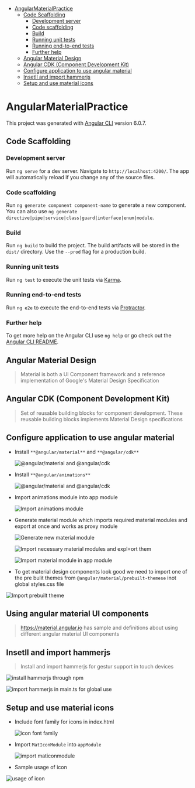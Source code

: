 <!-- TOC -->

- [AngularMaterialPractice](#angularmaterialpractice)
    - [Code Scaffolding](#code-scaffolding)
        - [Development server](#development-server)
        - [Code scaffolding](#code-scaffolding)
        - [Build](#build)
        - [Running unit tests](#running-unit-tests)
        - [Running end-to-end tests](#running-end-to-end-tests)
        - [Further help](#further-help)
    - [Angular Material Design](#angular-material-design)
    - [Angular CDK (Component Development Kit)](#angular-cdk-component-development-kit)
    - [Configure application to use angular material](#configure-application-to-use-angular-material)
    - [Insetll and import hammerjs](#insetll-and-import-hammerjs)
    - [Setup and use material icons](#setup-and-use-material-icons)

<!-- /TOC -->

# AngularMaterialPractice

This project was generated with [Angular CLI](https://github.com/angular/angular-cli) version 6.0.7.

## Code Scaffolding

### Development server

Run `ng serve` for a dev server. Navigate to `http://localhost:4200/`. The app will automatically reload if you change any of the source files.

### Code scaffolding

Run `ng generate component component-name` to generate a new component. You can also use `ng generate directive|pipe|service|class|guard|interface|enum|module`.

### Build

Run `ng build` to build the project. The build artifacts will be stored in the `dist/` directory. Use the `--prod` flag for a production build.

### Running unit tests

Run `ng test` to execute the unit tests via [Karma](https://karma-runner.github.io).

### Running end-to-end tests

Run `ng e2e` to execute the end-to-end tests via [Protractor](http://www.protractortest.org/).

### Further help

To get more help on the Angular CLI use `ng help` or go check out the [Angular CLI README](https://github.com/angular/angular-cli/blob/master/README.md).

## Angular Material Design

>Material is both a UI Component framework and a reference implementation of Google's Material Design Specification

## Angular CDK (Component Development Kit)
 
> Set of reusable building blocks for component development. These reusable building blocks implements Material Design specifications

## Configure application to use angular material

* Install `**@angular/material**` and `**@angular/cdk**`

  ![@angular/material and @angular/cdk](readme_images/1.install_angular_material_and_angular_cdk.JPG "Installing @angular/material and @angular/cdk")

* Install `**@angular/animations**`

  ![@angular/material and @angular/cdk](readme_images/2.install_angular_animations.JPG "Installing @angular/material and @angular/cdk")

* Import animations module into app module

   ![Import animations module](readme_images/3.import_animations_module_in_app_module.JPG "Import animations module")

* Generate material module which imports required material modules and export at once and works as proxy module

  ![Generate new material module](readme_images\4.gnerate_a_module_which_imports_all_material_modules_and_exports_it_at_once.JPG "Generate new material module")

  ![Import necessary material modules and expl=ort them](readme_images/5.import_necessary_material_design_modules_and_explort_them.JPG "Import necessary material modules")

  ![Import material module in app module](readme_images/6.import_material_module_in_app_module.JPG "Import material module in app module")

* To get material design components look good we need to import one of the pre bulit themes from `@angular/material/prebuilt-themese` inot global styles.css file

![Import prebuilt theme](readme_images/7.import_prebuilt_theme_from_prebuilt_material_themes.JPG "Import prebuilt theme")

  ## Using angular material UI components
  >https://material.angular.io has sample and definitions about using different angular material UI components

## Insetll and import hammerjs

>Install and import hammerjs for gestur support in touch devices

![install hammerjs through npm](readme_images/8.install_hammerjs_through_npm.JPG "install hammerjs through npm")

![import hammerjs in main.ts for global use](readme_images/9.import_hammerjs_in_main_ts.JPG "import hammerjs in main.ts for global use")

## Setup and use material icons

* Include font family for icons in index.html

  ![icon font family](readme_images/10.imprt_icon_font_family_in_index_html.JPG "icon font family")

* Import `MatIconModule` into `appModule`

  ![import maticonmodule](readme_images/11.import_mat_icon_module_into_app_module.JPG "import maticonmodule")

* Sample usage of icon

![usage of icon](readme_images/12.sample_usage_of_mat_icon.JPG "usage of icon")